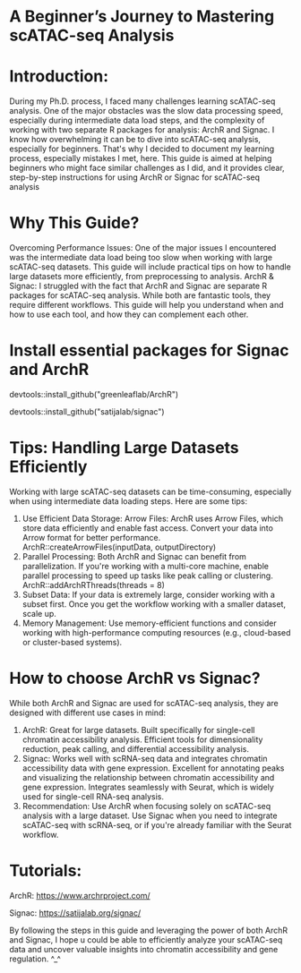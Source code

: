 # A Beginner’s Journey to Mastering scATAC-seq Analysis 

# Introduction:
During my Ph.D. process, I faced many challenges learning scATAC-seq analysis. One of the major obstacles was the slow data processing speed, especially during intermediate data load steps, and the complexity of working with two separate R packages for analysis: ArchR and Signac.
I know how overwhelming it can be to dive into scATAC-seq analysis, especially for beginners. That's why I decided to document my learning process, especially mistakes I met, here. This guide is aimed at helping beginners who might face similar challenges as I did, and it provides clear, step-by-step instructions for using ArchR or Signac for scATAC-seq analysis


# Why This Guide?
Overcoming Performance Issues: One of the major issues I encountered was the intermediate data load being too slow when working with large scATAC-seq datasets. This guide will include practical tips on how to handle large datasets more efficiently, from preprocessing to analysis.
ArchR & Signac: I struggled with the fact that ArchR and Signac are separate R packages for scATAC-seq analysis. While both are fantastic tools, they require different workflows. This guide will help you understand when and how to use each tool, and how they can complement each other.


# Install essential packages for Signac and ArchR
devtools::install_github("greenleaflab/ArchR")

devtools::install_github("satijalab/signac")

# Tips: Handling Large Datasets Efficiently
Working with large scATAC-seq datasets can be time-consuming, especially when using intermediate data loading steps. Here are some tips:
1) Use Efficient Data Storage:
Arrow Files: ArchR uses Arrow Files, which store data efficiently and enable fast access. Convert your data into Arrow format for better performance.
ArchR::createArrowFiles(inputData, outputDirectory)
2) Parallel Processing:
Both ArchR and Signac can benefit from parallelization. If you're working with a multi-core machine, enable parallel processing to speed up tasks like peak calling or clustering.
ArchR::addArchRThreads(threads = 8)
3) Subset Data: If your data is extremely large, consider working with a subset first. Once you get the workflow working with a smaller dataset, scale up.
4) Memory Management: Use memory-efficient functions and consider working with high-performance computing resources (e.g., cloud-based or cluster-based systems).


# How to choose ArchR vs Signac?
While both ArchR and Signac are used for scATAC-seq analysis, they are designed with different use cases in mind:
1) ArchR:
Great for large datasets.
Built specifically for single-cell chromatin accessibility analysis.
Efficient tools for dimensionality reduction, peak calling, and differential accessibility analysis.
2) Signac:
Works well with scRNA-seq data and integrates chromatin accessibility data with gene expression.
Excellent for annotating peaks and visualizing the relationship between chromatin accessibility and gene expression.
Integrates seamlessly with Seurat, which is widely used for single-cell RNA-seq analysis.
3) Recommendation:
Use ArchR when focusing solely on scATAC-seq analysis with a large dataset.
Use Signac when you need to integrate scATAC-seq with scRNA-seq, or if you're already familiar with the Seurat workflow.

# Tutorials:
ArchR: https://www.archrproject.com/

Signac: https://satijalab.org/signac/


By following the steps in this guide and leveraging the power of both ArchR and Signac, I hope u could be able to efficiently analyze your scATAC-seq data and uncover valuable insights into chromatin accessibility and gene regulation. ^_^
